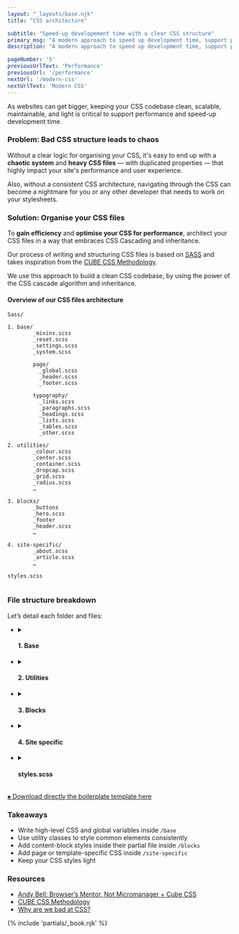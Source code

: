 ```yaml
---
layout: "_layouts/base.njk" 
title: "CSS architecture"

subtitle: "Speed-up developement time with a clear CSS structure"
primary_msg: "A modern approach to speed up development time, support performance, scalability and maintainability."
description: "A modern approach to speed up development time, support performance, scalability and maintainability."

pageNumber: '5'
previousUrlText: 'Performance'
previousUrl: '/performance'
nextUrl: '/modern-css'
nextUrlText: 'Modern CSS'
---
```


As websites can get bigger, keeping your CSS codebase clean, scalable, maintainable, and light is critical to support performance and speed-up development time.

### Problem: Bad CSS structure leads to chaos

Without a clear logic for organising your CSS, it's easy to end up with a **chaotic system** and **heavy CSS files** — with duplicated properties — that highly impact your site's performance and user experience.

Also, without a consistent CSS architecture, navigating through the CSS can become a nightmare for you or any other developer that needs to work on your stylesheets.

### Solution: Organise your CSS files

To **gain efficiency** and **optimise your CSS for performance**, architect your CSS files in a way that embraces CSS Cascading and inheritance.

Our process of writing and structuring CSS files is based on [SASS](https://sass-lang.com/) and takes inspiration from the [CUBE CSS Methodology](https://cube.fyi/).

We use this approach to build a clean CSS codebase, by using the power of the CSS cascade algorithm and inheritance.

#### Overview of our CSS files architecture

 <pre class="code-block"><code>Sass/
        
1. base/
        _mixins.scss
        _reset.scss
        _settings.scss
        _system.scss
        
        page/
          _global.scss
          _header.scss
          _footer.scss
        
        typography/
          _links.scss
          _paragraphs.scss
          _headings.scss
          _lists.scss
          _tables.scss
          _other.scss
          
2. utilities/
        _colour.scss
        _center.scss
        _container.scss
        _dropcap.scss
        _grid.scss
        _radius.scss
        …
        
3. blocks/
        _buttons
        _hero.scss
        _footer
        _header.scss
        …
        
4. site-specific/
        _about.scss
        _article.scss
        …
        
styles.scss

</code></pre>

<h3>File structure breakdown</h3>

<p>Let’s detail each folder and files:</p>

<ul class="[ tab-items ][ flow l-rs ]">
<li class="flow">
  <details class="[ tab-item ][ flow ]">
   <summary class="bg-primary-color"> <h4 class="h5 subtitle">1. Base</h4></summary>   
  
  <header class="flow">
      
  <p><strong>This layer includes the high-level CSS rules, the foundation styles and global custom properties variables of the design.</strong></p>
  </header>
  
  <h5 class="text-primary-color">_settings.scss:</h5>
  <p>This file contains the global variables for foundation styles of the website<em>(e.g. spacing, color, typography…).</em></p>

  <h5 class="text-primary-color">_mixings.scss</h5>
  
  <p>This file includes chunks of reusable CSS rules like media query breakpoints or a rule for specifying static font sizes.</p>
  
  <h5 class="text-primary-color">_reset.scss</h5>
  
  <p>This file contains the <a href="https://andy-bell.co.uk/a-modern-css-reset/">Modern CSS Reset file</a> from Andy Bell to reset the default browsers’ styles and avoid any inconsistencies across different browsers.</p>
  
  <h5 class="text-primary-color">_system.scss</h5>
  
  <p>This file contains all the CSS rules required to adjust the styles of the admin interface of your website.</p> 
  
  <h5 class="text-primary-color">page/</h5>
  
  <p>This folder contains page global, header and footer layout styles. These rules are organised under the following partial files:</p>
   
  <ul class="content-list">
  <li>_global.scss</li>
  <li>_header.scss</li>
  <li>_footer.scss</li>
  </ul>
  
  <h5 class="text-primary-color">typography/</h5>
  
  <p>This folder contains partial files with CSS rules of common typographic elements such as <em>paragraphs, links or headings</em>.</p>
    
  <ul class="content-list">
  <li>_links.scss</li>
  <li>_paragraphs.scss</li>
  <li>_headings.scss</li>
  <li>_lists.scss</li>
  <li>_tables.scss</li>
  <li>_other.scss</li>
  </ul>
  
</li>


<li class="flow">
  <details  class="[ tab-item ][ flow ]">
   <summary class="bg-primary-color"> <h4 class="[ subtitle ][ h5 ]">2. Utilities</h4></summary>   
  
  
  <header class="flow">
    
   <p><strong>This layer includes a list of helper classes that consist of a single CSS rule or a group of related CSS rules useful to style multiple elements consistently and quickly.</strong></p>

  </header>
  
  <p>To avoid repeating CSS rules, we use utility classes when appropriate to style HTML elements consistently.</p>
  
  <p>Utility classes can contain a single property or a group of related CSS properties to define text colors, background colours, border radius, drop caps, borders or any other reusable style.</p>

</li>

<li class="flow">
  <details  class="[ tab-item ][ flow ]">
   <summary class="bg-primary-color"> <h4 class="[ subtitle ][ h5 ]">3. Blocks</h4></summary>   
  
  
  <header class="flow">
    
    <p><strong>This layer contains files with specific CSS rules for each Building blocks that compose the layout.</strong></p>
  
  </header>
  
  <p>Blocks refer to a simple UI element like a button or a group of UI elements like a card, hero section or menu. The CSS rules are applied using the parent block class.</p>
  
  <p>The benefit of styling a component using the block class is that the block will maintain its original style, regardless of the context it's placed in.</p>
    
</li>

<li class="flow">
  <details class="[ tab-item ][ flow ]">
   <summary class="bg-primary-color"> <h4 class="[ subtitle ][ h5 ]">4. Site specific</h4></summary>   
 
  <header class="flow">
    
  <p><strong>This layer contains the CSS rules applied with the parent body class to style specific page—or content type layouts.</strong></p>

  </header>
  
  <p>This folder contains the partials files of individual pages, content-types or templates, including their specific CSS rules required to adjust/override the layout styles.</p> 

</li>

<li class="flow">
  <details class="[ tab-item ][ flow ]">
   <summary class="bg-primary-color"> <h4 class="[ subtitle ][ h5 ]">styles.scss</h4></summary>   
  
  
  <header class="flow">
    
  <p><strong>This file includes the imported partials to generate the final <code class="code">style.css</code> file.</strong></p>

  </header>
  
  <p>The <code class="code">style.scss</code> file is the source file where we import the required <code class="code">.scss</code> partials to create the final <code class="code">style.css</code> file that the browser will use to load the styles of your website.</p>
    
<pre class="code-block"><code>➜  assets sass --watch sass:css</code></pre>

<p>This command tells SASS to preprocess the SASS files that are located inside <code class="code">/assets</code> and output the final css inside the folder <span class="code">/css</span>.</p>

</li>
</ul>
    </details>

<div class="[ cta-btn ][ outline ]">
  <a href="#">♠️  Download directly the boilerplate template here</a>
</div>

<h3>Takeaways</h3>

<ul class="content-list">
  <li>Write high-level CSS and global variables inside <code class="code">/base</code></li>
  <li>Use utility classes to style common elements consistently</li>
  <li>Add content-block styles inside their partial file inside <code class="code">/blocks</code></li>
  <li>Add page or template-specific CSS inside <code class="code">/site-specific</code></li>
  <li>Keep your CSS styles light</li>
</ul>

<section class="[ resources ][ grid--4-5 grid ]" data-gap="gap">
          <div class="[ resources__links ][ flow ]">
<h3>Resources</h3>

<ul class="content-list">
<li><a href="https://www.youtube.com/watch?v=5uhIiI9Ld5M&ab_channel=Hey%21Presents">Andy Bell: Browser’s Mentor, Not Micromanager + Cube CSS</a></li>
<li><a href="https://cube.fyi/#how-does-cube-css-compare-to-other-methodologies">CUBE CSS Methodology</a></li>
<li><a href="https://www.mikeaparicio.com/posts/2023-05-22-why-were-bad-at-css/?utm_source=convertkit&utm_medium=email&utm_campaign=It%27s+OK+to+Use+Modern+CSS.+Really%2C+really.+%7C+ModernCSS+Newsletter+%2361%20-%2010833447" target="_blank">Why are we bad at CSS?</a></li>
</ul>
</div>
            {% include 'partials/_book.njk' %}
      </section>